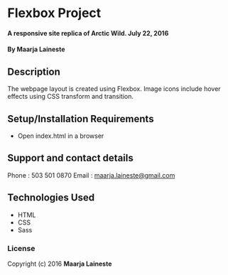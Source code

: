 # Flexbox Project

#### A responsive site replica of Arctic Wild. July 22, 2016

#### By Maarja Laineste

## Description

The webpage layout is created using Flexbox. Image icons include hover effects using CSS transform and transition.

## Setup/Installation Requirements

* Open index.html in a browser

## Support and contact details

Phone : 503 501 0870
Email : maarja.laineste@gmail.com

## Technologies Used

* HTML
* CSS
* Sass

### License

Copyright (c) 2016 **Maarja Laineste**

